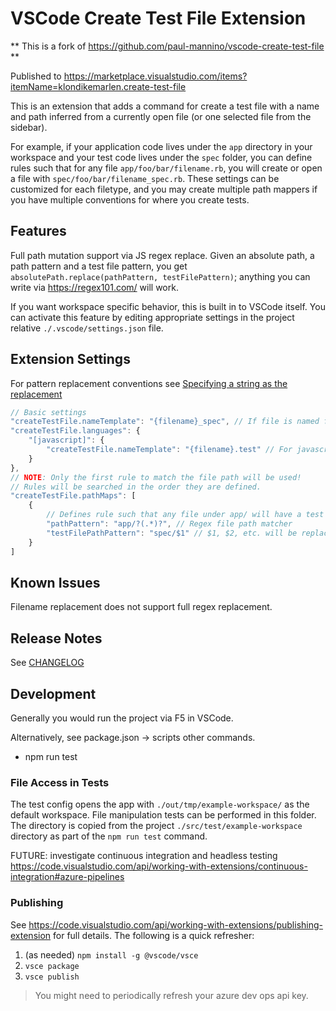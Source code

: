 # VSCode Create Test File Extension

** This is a fork of https://github.com/paul-mannino/vscode-create-test-file **

Published to https://marketplace.visualstudio.com/items?itemName=klondikemarlen.create-test-file

This is an extension that adds a command for create a test file with a name and path inferred from a currently
open file (or one selected file from the sidebar).

For example, if your application code lives under the `app` directory in your workspace and your test code lives under
the `spec` folder, you can define rules such that for any file `app/foo/bar/filename.rb`, you will create or open a file
with `spec/foo/bar/filename_spec.rb`. These settings can be customized for each filetype, and you may create multiple
path mappers if you have multiple conventions for where you create tests.

## Features

Full path mutation support via JS regex replace.
Given an absolute path, a path pattern and a test file pattern, you get `absolutePath.replace(pathPattern, testFilePattern)`; anything you can write via https://regex101.com/ will work.

If you want workspace specific behavior, this is built in to VSCode itself. You can activate this feature by editing appropriate settings in the project relative `./.vscode/settings.json` file.

## Extension Settings

For pattern replacement conventions see [Specifying a string as the replacement](https://developer.mozilla.org/en-US/docs/Web/JavaScript/Reference/Global_Objects/String/replace#specifying_a_string_as_the_replacement)

```javascript -- instead of json to support comments
// Basic settings
"createTestFile.nameTemplate": "{filename}_spec", // If file is named foo.bar, will create test named foo_spec.bar
"createTestFile.languages": {
    "[javascript]": {
        "createTestFile.nameTemplate": "{filename}.test" // For javascript, if file is foo.js, will create foo.test.js
    }
},
// NOTE: Only the first rule to match the file path will be used!
// Rules will be searched in the order they are defined.
"createTestFile.pathMaps": [
    {
        // Defines rule such that any file under app/ will have a test file created under spec/
        "pathPattern": "app/?(.*)?", // Regex file path matcher
        "testFilePathPattern": "spec/$1" // $1, $2, etc. will be replaced with the matching text from the pathPattern
    }
]
```

## Known Issues

Filename replacement does not support full regex replacement.

## Release Notes

See [CHANGELOG](./CHANGELOG.md)

## Development

Generally you would run the project via F5 in VSCode.

Alternatively, see package.json -> scripts other commands.
- npm run test

### File Access in Tests

The test config opens the app with `./out/tmp/example-workspace/` as the default workspace.
File manipulation tests can be performed in this folder. The directory is copied from the project `./src/test/example-workspace` directory as part of the `npm run test` command.

FUTURE: investigate continuous integration and headless testing https://code.visualstudio.com/api/working-with-extensions/continuous-integration#azure-pipelines

### Publishing

See https://code.visualstudio.com/api/working-with-extensions/publishing-extension for full details. The following is a quick refresher:

1. (as needed) `npm install -g @vscode/vsce`
2. `vsce package`
3. `vsce publish`

> You might need to periodically refresh your azure dev ops api key.
